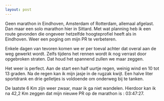 ```yaml
---
layout: post
---
```


Geen marathon in Eindhoven, Amsterdam of Rotterdam, allemaal afgelast. Dan maar een solo marathon hier in Sittard. Met wat planning heb ik een route gevonden die ongeveer hetzelfde hoogteprofiel heeft als in Eindhoven. Weer een poging om mijn PR te verbeteren.

Enkele dagen van tevoren komen we er per toeval achter dat overal aan de weg gewerkt wordt. Zelfs tijdens het rennen wordt ik nog verrast door opgebroken straten. Dat houd het spannend zullen we maar zeggen.

Het weer is perfect. Aan de start een half uurtje regen, weinig wind en 10 tot 13 graden. Na de regen kan ik mijn jasje in de rugzak kwijt. Een halve liter sportdrank en drie gelletjes is voldoende om onderweg bij te tanken.

De laatste 6 Km zijn weer zwaar, maar ik ga niet wandelen. Hierdoor kan ik na 42,2 Km zeggen dat mijn nieuwe PR op de marathon is : 03:47:27.
